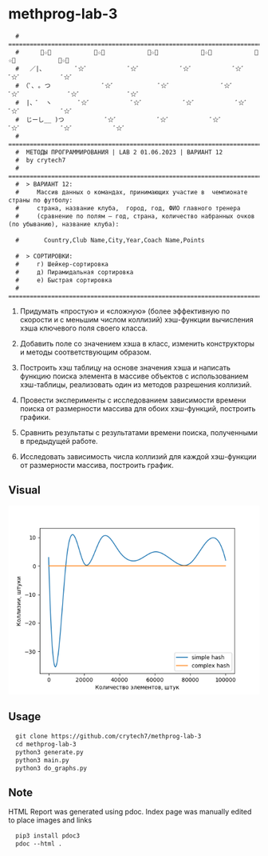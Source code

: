 # methprog-lab-3
```
  #  =====================================================================================================
  # 	 ﾞ☆ﾞ            ﾞ☆ﾞ            ﾞ☆ﾞ            ﾞ☆ﾞ            ﾞ☆ﾞ            ﾞ☆ﾞ
  #   ／|、         ﾞ☆ﾞ            ﾞ☆ﾞ            ﾞ☆ﾞ            ﾞ☆ﾞ            ﾞ☆ﾞ            ﾞ☆ﾞ
  # （ﾟ､ ｡ つ               ﾞ☆ﾞ             ﾞ☆ﾞ               ﾞ☆ﾞ            ﾞ☆ﾞ              ﾞ☆ﾞ              ﾞ☆ﾞ
  #  |、ﾞ  ヽ        ﾞ☆ﾞ            ﾞ☆ﾞ            ﾞ☆ﾞ            ﾞ☆ﾞ            ﾞ☆ﾞ            ﾞ☆ﾞ
  #  じーし__ )つ            ﾞ☆ﾞ            ﾞ☆ﾞ            ﾞ☆ﾞ            ﾞ☆ﾞ            ﾞ☆ﾞ            ﾞ☆ﾞ
  #  =====================================================================================================
  #  МЕТОДЫ ПРОГРАММИРОВАНИЯ | LAB 2 01.06.2023 | ВАРИАНТ 12
  #  by crytech7
  #  =====================================================================================================
  #  > ВАРИАНТ 12:
  # 	Массив данных о командах, принимающих участие в  чемпионате страны по футболу:
  # 	страна, название клуба,  город, год, ФИО главного тренера
  # 	(сравнение по полям – год, страна, количество набранных очков (по убыванию), название клуба):

  #       Country,Club Name,City,Year,Coach Name,Points

  #  > СОРТИРОВКИ:
  # 	г) Шейкер-сортировка
  # 	д) Пирамидальная сортировка
  # 	е) Быстрая сортировка
  #  ====================================================================================================
```
1) Придумать «простую» и «сложную» (более эффективную по скорости и с меньшим числом коллизий) хэш-функции вычисления хэша ключевого поля своего класса.

2) Добавить поле со значением хэша в класс, изменить конструкторы и методы соответствующим образом.

3) Построить хэш таблицу на основе значения хэша и написать функцию поиска элемента в массиве объектов с использованием хэш-таблицы, реализовать один из методов разрешения коллизий.

4) Провести эксперименты с исследованием зависимости времени поиска от размерности массива для обоих хэш-функций, построить графики.

5) Сравнить результаты с результатами времени поиска, полученными в предыдущей работе.

6) Исследовать зависимость числа коллизий для каждой хэш-функции от размерности массива, построить график.

## Visual

![Alt text](https://github.com/crytech7/methprog-lab-3/blob/main/Collisions.png "Collisions")

## Usage
```
  git clone https://github.com/crytech7/methprog-lab-3
  cd methprog-lab-3
  python3 generate.py
  python3 main.py
  python3 do_graphs.py
```
## Note

HTML Report was generated using pdoc. Index page was manually edited to place images and links
```
  pip3 install pdoc3
  pdoc --html .
```
